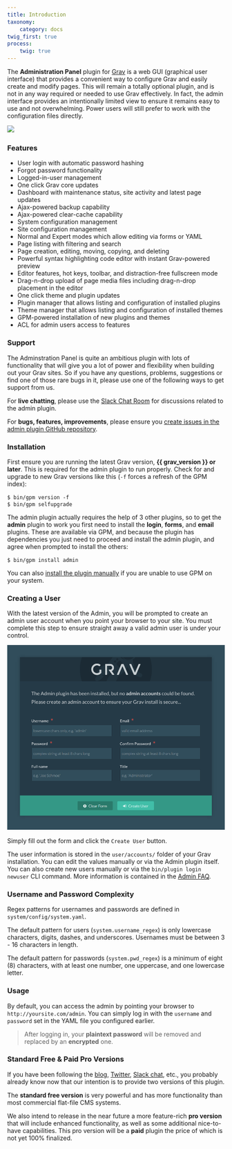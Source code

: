 ```yaml
---
title: Introduction
taxonomy:
    category: docs
twig_first: true
process:
    twig: true
---
```


The **Administration Panel** plugin for [Grav](http://github.com/getgrav/grav) is a web GUI (graphical user interface) that provides a convenient way to configure Grav and easily create and modify pages.  This will remain a totally optional plugin, and is not in any way required or needed to use Grav effectively.  In fact, the admin interface provides an intentionally limited view to ensure it remains easy to use and not overwhelming.  Power users will still prefer to work with the configuration files directly.

![](admin-dashboard.png?classes=shadow)

### Features

* User login with automatic password hashing
* Forgot password functionality
* Logged-in-user management
* One click Grav core updates
* Dashboard with maintenance status, site activity and latest page updates
* Ajax-powered backup capability
* Ajax-powered clear-cache capability
* System configuration management
* Site configuration management
* Normal and Expert modes which allow editing via forms or YAML
* Page listing with filtering and search
* Page creation, editing, moving, copying, and deleting
* Powerful syntax highlighting code editor with instant Grav-powered preview
* Editor features, hot keys, toolbar, and distraction-free fullscreen mode
* Drag-n-drop upload of page media files including drag-n-drop placement in the editor
* One click theme and plugin updates
* Plugin manager that allows listing and configuration of installed plugins
* Theme manager that allows listing and configuration of installed themes
* GPM-powered installation of new plugins and themes
* ACL for admin users access to features

### Support

The Adminstration Panel is quite an ambitious plugin with lots of functionality that will give you a lot of power and flexibility when building out your Grav sites. So if you have any questions, problems, suggestions or find one of those rare bugs in it, please use one of the following ways to get support from us.

For **live chatting**, please use the [Slack Chat Room](https://chat.getgrav.org) for discussions  related to the admin plugin.

For **bugs, features, improvements**, please ensure you [create issues in the admin plugin GitHub repository](https://github.com/getgrav/grav-plugin-admin).

### Installation

First ensure you are running the latest Grav version, **{{ grav_version }} or later**.  This is required for the admin plugin to run properly.  Check for and upgrade to new Grav versions like this (`-f` forces a refresh of the GPM index):

```
$ bin/gpm version -f
$ bin/gpm selfupgrade
```

The admin plugin actually requires the help of 3 other plugins, so to get the **admin** plugin to work you first need to install the **login**, **forms**, and **email** plugins.  These are available via GPM, and because the plugin has dependencies you just need to proceed and install the admin plugin, and agree when prompted to install the others:

```
$ bin/gpm install admin
```

You can also [install the plugin manually](../faq#manual-installation-of-admin) if you are unable to use GPM on your system.

### Creating a User

With the latest version of the Admin, you will be prompted to create an admin user account when you point your browser to your site.  You must complete this step to ensure straight away a valid admin user is under your control.

![](new-user.png?classes=shadow)

Simply fill out the form and click the `Create User` button.

The user information is stored in the `user/accounts/` folder of your Grav installation.  You can edit the values manually or via the Admin plugin itself.  You can also create new users manually or via the `bin/plugin login newuser` CLI command.  More information is contained in the [Admin FAQ](../faq#adding-and-managing-users).

### Username and Password Complexity

Regex patterns for usernames and passwords are defined in `system/config/system.yaml`.

The default pattern for users (`system.username_regex`) is only lowercase characters, digits, dashes, and underscores. Usernames must be between 3 - 16 characters in length.

The default pattern for passwords (`system.pwd_regex`) is a minimum of eight (8) characters, with at least one number, one uppercase, and one lowercase letter.

### Usage

By default, you can access the admin by pointing your browser to `http://yoursite.com/admin`. You can simply log in with the `username` and `password` set in the YAML file you configured earlier.

> After logging in, your **plaintext password** will be removed and replaced by an **encrypted** one.

### Standard Free & Paid Pro Versions

If you have been following the [blog](http://getgrav.org/blog), [Twitter](https://twitter.com/getgrav), [Slack chat](https://chat.getgrav.org), etc., you probably already know now that our intention is to provide two versions of this plugin.

The **standard free version** is very powerful and has more functionality than most commercial flat-file CMS systems.

We also intend to release in the near future a more feature-rich **pro version** that will include enhanced functionality, as well as some additional nice-to-have capabilities. This pro version will be a **paid** plugin the price of which is not yet 100% finalized.
